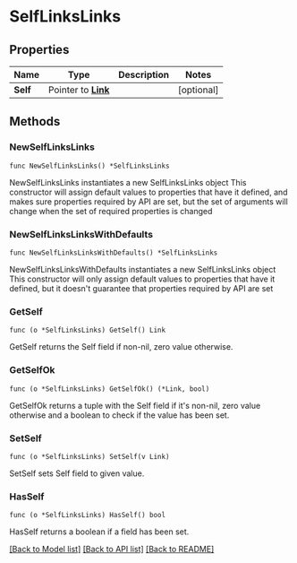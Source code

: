 # SelfLinksLinks

## Properties

Name | Type | Description | Notes
------------ | ------------- | ------------- | -------------
**Self** | Pointer to [**Link**](Link.md) |  | [optional] 

## Methods

### NewSelfLinksLinks

`func NewSelfLinksLinks() *SelfLinksLinks`

NewSelfLinksLinks instantiates a new SelfLinksLinks object
This constructor will assign default values to properties that have it defined,
and makes sure properties required by API are set, but the set of arguments
will change when the set of required properties is changed

### NewSelfLinksLinksWithDefaults

`func NewSelfLinksLinksWithDefaults() *SelfLinksLinks`

NewSelfLinksLinksWithDefaults instantiates a new SelfLinksLinks object
This constructor will only assign default values to properties that have it defined,
but it doesn't guarantee that properties required by API are set

### GetSelf

`func (o *SelfLinksLinks) GetSelf() Link`

GetSelf returns the Self field if non-nil, zero value otherwise.

### GetSelfOk

`func (o *SelfLinksLinks) GetSelfOk() (*Link, bool)`

GetSelfOk returns a tuple with the Self field if it's non-nil, zero value otherwise
and a boolean to check if the value has been set.

### SetSelf

`func (o *SelfLinksLinks) SetSelf(v Link)`

SetSelf sets Self field to given value.

### HasSelf

`func (o *SelfLinksLinks) HasSelf() bool`

HasSelf returns a boolean if a field has been set.


[[Back to Model list]](../README.md#documentation-for-models) [[Back to API list]](../README.md#documentation-for-api-endpoints) [[Back to README]](../README.md)


